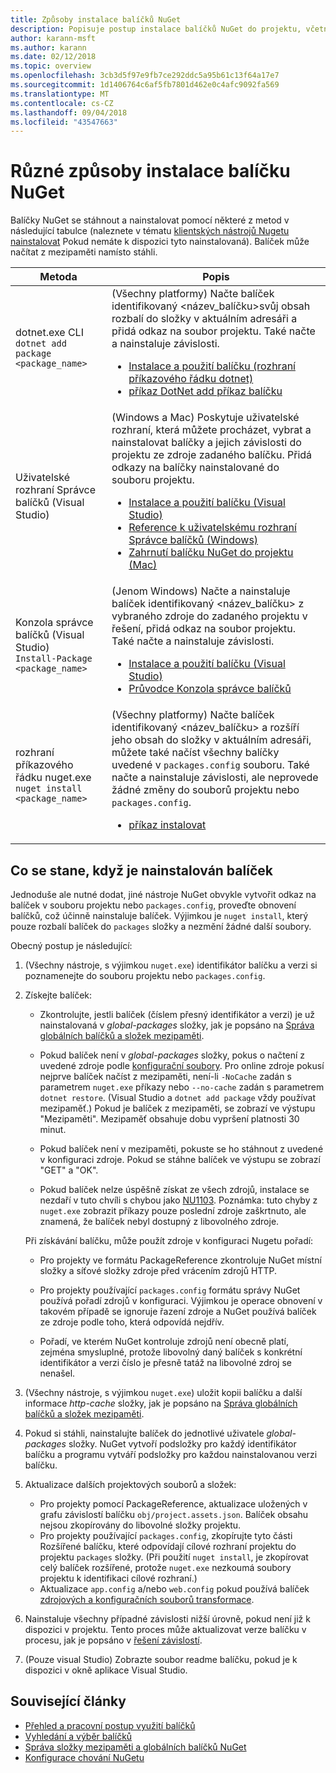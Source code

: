 ```yaml
---
title: Způsoby instalace balíčků NuGet
description: Popisuje postup instalace balíčků NuGet do projektu, včetně toho, co se stane, na disk a do souborů projektu použít.
author: karann-msft
ms.author: karann
ms.date: 02/12/2018
ms.topic: overview
ms.openlocfilehash: 3cb3d5f97e9fb7ce292ddc5a95b61c13f64a17e7
ms.sourcegitcommit: 1d1406764c6af5fb7801d462e0c4afc9092fa569
ms.translationtype: MT
ms.contentlocale: cs-CZ
ms.lasthandoff: 09/04/2018
ms.locfileid: "43547663"
---
```

# <a name="different-ways-to-install-a-nuget-package"></a>Různé způsoby instalace balíčku NuGet

Balíčky NuGet se stáhnout a nainstalovat pomocí některé z metod v následující tabulce (naleznete v tématu [klientských nástrojů Nugetu nainstalovat](../install-nuget-client-tools.md) Pokud nemáte k dispozici tyto nainstalovaná). Balíček může načítat z mezipaměti namísto stáhli.

| Metoda | Popis |
| --- | --- |
| dotnet.exe CLI<br/>`dotnet add package <package_name>` | (Všechny platformy) Načte balíček identifikovaný \<název_balíčku\>svůj obsah rozbalí do složky v aktuálním adresáři a přidá odkaz na soubor projektu. Také načte a nainstaluje závislosti.<ul><li>[Instalace a použití balíčku (rozhraní příkazového řádku dotnet)](../quickstart/install-and-use-a-package-using-the-dotnet-cli.md)</li><li>[příkaz DotNet add příkaz balíčku](/dotnet/core/tools/dotnet-add-package)</li></ul> |
| Uživatelské rozhraní Správce balíčků (Visual Studio) | (Windows a Mac) Poskytuje uživatelské rozhraní, která můžete procházet, vybrat a nainstalovat balíčky a jejich závislosti do projektu ze zdroje zadaného balíčku. Přidá odkazy na balíčky nainstalované do souboru projektu.<ul><li>[Instalace a použití balíčku (Visual Studio)](../quickstart/install-and-use-a-package-in-visual-studio.md)</li><li>[Reference k uživatelskému rozhraní Správce balíčků (Windows)](../tools/package-manager-ui.md)</li><li>[Zahrnutí balíčku NuGet do projektu (Mac)](/visualstudio/mac/nuget-walkthrough)</li></ul> |
| Konzola správce balíčků (Visual Studio)<br/>`Install-Package <package_name>` | (Jenom Windows) Načte a nainstaluje balíček identifikovaný \<název_balíčku\> z vybraného zdroje do zadaného projektu v řešení, přidá odkaz na soubor projektu. Také načte a nainstaluje závislosti.<ul><li>[Instalace a použití balíčku (Visual Studio)](../quickstart/install-and-use-a-package-in-visual-studio.md)</li><li>[Průvodce Konzola správce balíčků](../tools/package-manager-console.md)</li></ul> |
| rozhraní příkazového řádku nuget.exe<br/>`nuget install <package_name>` | (Všechny platformy) Načte balíček identifikovaný \<název_balíčku\> a rozšíří jeho obsah do složky v aktuálním adresáři, můžete také načíst všechny balíčky uvedené v `packages.config` souboru. Také načte a nainstaluje závislosti, ale neprovede žádné změny do souborů projektu nebo `packages.config`.<ul><li>[příkaz instalovat](../tools/cli-ref-install.md)</li></ul> |

## <a name="what-happens-when-a-package-is-installed"></a>Co se stane, když je nainstalován balíček

Jednoduše ale nutné dodat, jiné nástroje NuGet obvykle vytvořit odkaz na balíček v souboru projektu nebo `packages.config`, proveďte obnovení balíčků, což účinně nainstaluje balíček. Výjimkou je `nuget install`, který pouze rozbalí balíček do `packages` složky a nezmění žádné další soubory.

Obecný postup je následující:

1. (Všechny nástroje, s výjimkou `nuget.exe`) identifikátor balíčku a verzi si poznamenejte do souboru projektu nebo `packages.config`.

2. Získejte balíček:
   - Zkontrolujte, jestli balíček (číslem přesný identifikátor a verzi) je už nainstalovaná v *global-packages* složky, jak je popsáno na [Správa globálních balíčků a složek mezipaměti](managing-the-global-packages-and-cache-folders.md).

   - Pokud balíček není v *global-packages* složky, pokus o načtení z uvedené zdroje podle [konfigurační soubory](Configuring-NuGet-Behavior.md). Pro online zdroje pokusí nejprve balíček načíst z mezipaměti, není-li `-NoCache` zadán s parametrem `nuget.exe` příkazy nebo `--no-cache` zadán s parametrem `dotnet restore`. (Visual Studio a `dotnet add package` vždy používat mezipaměť.) Pokud je balíček z mezipaměti, se zobrazí ve výstupu "Mezipaměti". Mezipaměť obsahuje dobu vypršení platnosti 30 minut.

   - Pokud balíček není v mezipaměti, pokuste se ho stáhnout z uvedené v konfiguraci zdroje. Pokud se stáhne balíček ve výstupu se zobrazí "GET" a "OK".

   - Pokud balíček nelze úspěšně získat ze všech zdrojů, instalace se nezdaří v tuto chvíli s chybou jako [NU1103](../reference/errors-and-warnings/NU1103.md). Poznámka: tuto chyby z `nuget.exe` zobrazit příkazy pouze poslední zdroje zaškrtnuto, ale znamená, že balíček nebyl dostupný z libovolného zdroje.

   Při získávání balíčku, může použít zdroje v konfiguraci Nugetu pořadí:

   - Pro projekty ve formátu PackageReference zkontroluje NuGet místní složky a síťové složky zdroje před vrácením zdrojů HTTP.

   - Pro projekty používající `packages.config` formátu správy NuGet používá pořadí zdrojů v konfiguraci. Výjimkou je operace obnovení v takovém případě se ignoruje řazení zdroje a NuGet používá balíček ze zdroje podle toho, která odpovídá nejdřív.

   - Pořadí, ve kterém NuGet kontroluje zdrojů není obecně platí, zejména smysluplné, protože libovolný daný balíček s konkrétní identifikátor a verzi číslo je přesně tatáž na libovolné zdroj se nenašel.

3. (Všechny nástroje, s výjimkou `nuget.exe`) uložit kopii balíčku a další informace *http-cache* složky, jak je popsáno na [Správa globálních balíčků a složek mezipaměti](managing-the-global-packages-and-cache-folders.md).

4. Pokud si stáhli, nainstalujte balíček do jednotlivé uživatele *global-packages* složky. NuGet vytvoří podsložky pro každý identifikátor balíčku a programu vytváří podsložky pro každou nainstalovanou verzi balíčku.

5. Aktualizace dalších projektových souborů a složek:

    - Pro projekty pomocí PackageReference, aktualizace uložených v grafu závislostí balíčku `obj/project.assets.json`. Balíček obsahu nejsou zkopírovány do libovolné složky projektu.
    - Pro projekty používající `packages.config`, zkopírujte tyto části Rozšířené balíčku, které odpovídají cílové rozhraní projektu do projektu `packages` složky. (Při použití `nuget install`, je zkopírovat celý balíček rozšířené, protože `nuget.exe` nezkoumá soubory projektu k identifikaci cílové rozhraní.)
    - Aktualizace `app.config` a/nebo `web.config` pokud používá balíček [zdrojových a konfiguračních souborů transformace](../create-packages/source-and-config-file-transformations.md).

6. Nainstaluje všechny případné závislosti nižší úrovně, pokud není již k dispozici v projektu. Tento proces může aktualizovat verze balíčku v procesu, jak je popsáno v [řešení závislostí](../consume-packages/dependency-resolution.md).

7. (Pouze visual Studio) Zobrazte soubor readme balíčku, pokud je k dispozici v okně aplikace Visual Studio.

## <a name="related-articles"></a>Související články

- [Přehled a pracovní postup využití balíčků](../consume-packages/overview-and-workflow.md)
- [Vyhledání a výběr balíčků](../consume-packages/finding-and-choosing-packages.md)
- [Správa složky mezipaměti a globálních balíčků NuGet](managing-the-global-packages-and-cache-folders.md)
- [Konfigurace chování NuGetu](../consume-packages/configuring-nuget-behavior.md)
